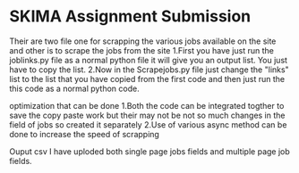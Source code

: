 # SKIMA Assignment Submission

Their are two file one for scrapping the various jobs available on the site and other is to scrape the jobs from the site
1.First you have just run the joblinks.py file as a normal python file it will give you an output list. You just have to copy the list.
2.Now in the Scrapejobs.py file just change the "links" list to the list that you have copied from the first code and then just run the this code as a normal python code.

optimization that can be done
1.Both the code can be integrated togther to save the copy paste work but their may not be not so much changes in the field of jobs so created it separately
2.Use of various async method can be done to increase the speed of scrapping

Ouput csv
I have uploded both single page jobs fields and multiple page job fields.
